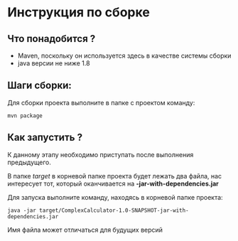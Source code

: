 # Инструкция по сборке
## Что понадобится ?
* Maven, поскольку он используется здесь в качестве системы сборки
* java версии не ниже 1.8
## Шаги сборки:
  Для сборки проекта выполните в папке с проектом команду:
    
    mvn package
## Как запустить ?
К данному этапу необходимо приступать после выполнения предыдущего.

В папке _target_ в корневой папке проекта будет лежать два файла, нас интересует тот, который оканчивается на **-jar-with-dependencies.jar**

Для запуска выполните команду, находясь в корневой папке проекта: 
    
    java -jar target/ComplexCalculator-1.0-SNAPSHOT-jar-with-dependencies.jar
Имя файла может отличаться для будущих версий